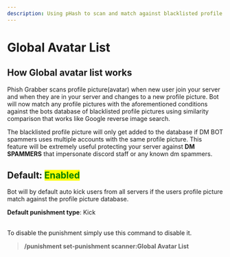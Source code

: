```yaml
---
description: Using pHash to scan and match against blacklisted profile picture
---
```


# Global Avatar List

## How Global avatar list works

Phish Grabber scans profile picture(avatar) when new user join your server and when they are in your server and changes to a new profile picture. Bot will now match any profile pictures with the aforementioned conditions against the bots database of blacklisted profile pictures using similarity comparison that works like Google reverse image search.&#x20;

The blacklisted profile picture will only get added to the database if DM BOT spammers uses multiple accounts with the same profile picture. This feature will be extremely useful protecting your server against **DM SPAMMERS** that impersonate discord staff or any known dm spammers.

## Default: <mark style="color:green;">Enabled</mark>

Bot will by default auto kick users from all servers if the users profile picture match against the profile picture database.

**Default punishment type**: Kick

\
To disable the punishment simply use this command to disable it.

> **/punishment set-punishment scanner:Global Avatar List**
